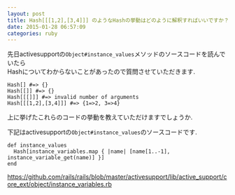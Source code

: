 ```yaml
---
layout: post
title: Hash[[[1,2],[3,4]]] のようなHashの挙動はどのように解釈すればいいですか？
date: 2015-01-28 06:57:09
categories: ruby
---
```

<p>先日activesupportの<code>Object#instance_values</code>メソッドのソースコードを読んでいたら<br>
Hashについてわからないことがあったので質問させていただきます.</p>

<pre><code>Hash[] #=&gt; {}
Hash[[]] #=&gt; {}
Hash[[[]]] #=&gt; invalid number of arguments
Hash[[[1,2],[3,4]]] #=&gt; {1=&gt;2, 3=&gt;4}
</code></pre>

<p>上に挙げたこれらのコードの挙動を教えていただけますでしょうか.</p>

<p>下記はactivesupportの<code>Object#instance_values</code>のソースコードです.</p>

<pre><code>def instance_values
  Hash[instance_variables.map { |name| [name[1..-1], instance_variable_get(name)] }]
end
</code></pre>

<p><a href="https://github.com/rails/rails/blob/master/activesupport/lib/active_support/core_ext/object/instance_variables.rb" rel="nofollow">https://github.com/rails/rails/blob/master/activesupport/lib/active_support/core_ext/object/instance_variables.rb</a></p>
